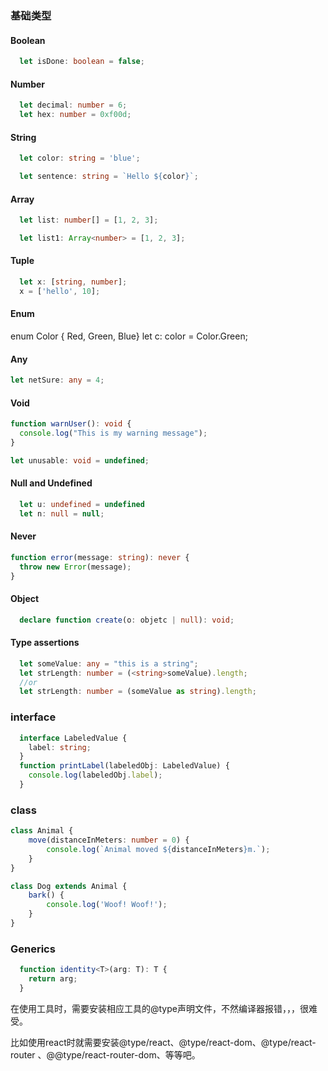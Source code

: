 ### 基础类型

#### Boolean
```ts
  let isDone: boolean = false;
```

#### Number
```ts
  let decimal: number = 6;
  let hex: number = 0xf00d;
```

#### String
```ts
  let color: string = 'blue';

  let sentence: string = `Hello ${color}`;
```

#### Array
```ts
  let list: number[] = [1, 2, 3];

  let list1: Array<number> = [1, 2, 3];
```

#### Tuple 
```ts
  let x: [string, number];
  x = ['hello', 10];
```

#### Enum
enum Color { Red, Green, Blue}
let c: color = Color.Green;

#### Any
```ts
let netSure: any = 4;
```
#### Void
```ts
function warnUser(): void {
  console.log("This is my warning message");
}

let unusable: void = undefined;
```

#### Null and Undefined
```ts
  let u: undefined = undefined
  let n: null = null;
```


#### Never
```ts
function error(message: string): never {
  throw new Error(message);
}
```


#### Object
```ts
  declare function create(o: objetc | null): void;
```

#### Type assertions
```ts
  let someValue: any = "this is a string";
  let strLength: number = (<string>someValue).length;
  //or
  let strLength: number = (someValue as string).length;
```


### interface
```ts
  interface LabeledValue {
    label: string;
  }
  function printLabel(labeledObj: LabeledValue) {
    console.log(labeledObj.label);
  }
```

### class

```ts
class Animal {
    move(distanceInMeters: number = 0) {
        console.log(`Animal moved ${distanceInMeters}m.`);
    }
}

class Dog extends Animal {
    bark() {
        console.log('Woof! Woof!');
    }
}
```

### Generics
```ts
  function identity<T>(arg: T): T {
    return arg;
  }
```



在使用工具时，需要安装相应工具的@type声明文件，不然编译器报错，，，很难受。

比如使用react时就需要安装@type/react、@type/react-dom、@type/react-router 、@@type/react-router-dom、等等吧。